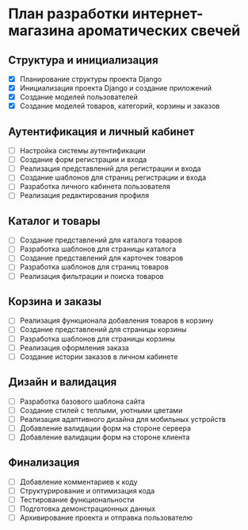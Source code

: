 # План разработки интернет-магазина ароматических свечей

## Структура и инициализация
- [x] Планирование структуры проекта Django
- [x] Инициализация проекта Django и создание приложений
- [x] Создание моделей пользователей
- [x] Создание моделей товаров, категорий, корзины и заказов

## Аутентификация и личный кабинет
- [ ] Настройка системы аутентификации
- [ ] Создание форм регистрации и входа
- [ ] Реализация представлений для регистрации и входа
- [ ] Создание шаблонов для страниц регистрации и входа
- [ ] Разработка личного кабинета пользователя
- [ ] Реализация редактирования профиля

## Каталог и товары
- [ ] Создание представлений для каталога товаров
- [ ] Разработка шаблонов для страницы каталога
- [ ] Создание представлений для карточек товаров
- [ ] Разработка шаблонов для страниц товаров
- [ ] Реализация фильтрации и поиска товаров

## Корзина и заказы
- [ ] Реализация функционала добавления товаров в корзину
- [ ] Создание представлений для страницы корзины
- [ ] Разработка шаблонов для страницы корзины
- [ ] Реализация оформления заказа
- [ ] Создание истории заказов в личном кабинете

## Дизайн и валидация
- [ ] Разработка базового шаблона сайта
- [ ] Создание стилей с теплыми, уютными цветами
- [ ] Реализация адаптивного дизайна для мобильных устройств
- [ ] Добавление валидации форм на стороне сервера
- [ ] Добавление валидации форм на стороне клиента

## Финализация
- [ ] Добавление комментариев к коду
- [ ] Структурирование и оптимизация кода
- [ ] Тестирование функциональности
- [ ] Подготовка демонстрационных данных
- [ ] Архивирование проекта и отправка пользователю
